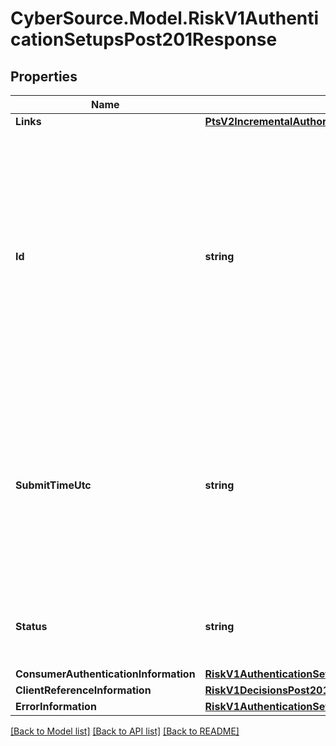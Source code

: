 # CyberSource.Model.RiskV1AuthenticationSetupsPost201Response
## Properties

Name | Type | Description | Notes
------------ | ------------- | ------------- | -------------
**Links** | [**PtsV2IncrementalAuthorizationPatch201ResponseLinks**](PtsV2IncrementalAuthorizationPatch201ResponseLinks.md) |  | [optional] 
**Id** | **string** | An unique identification number generated by Cybersource to identify the submitted request. Returned by all services. It is also appended to the endpoint of the resource. On incremental authorizations, this value with be the same as the identification number returned in the original authorization response.  | [optional] 
**SubmitTimeUtc** | **string** | Time of request in UTC. Format: &#x60;YYYY-MM-DDThh:mm:ssZ&#x60; **Example** &#x60;2016-08-11T22:47:57Z&#x60; equals August 11, 2016, at 22:47:57 (10:47:57 p.m.). The &#x60;T&#x60; separates the date and the time. The &#x60;Z&#x60; indicates UTC.  Returned by Cybersource for all services.  | [optional] 
**Status** | **string** | The status for payerAuthentication 201 setup calls. Possible value is: - COMPLETED - FAILED  | [optional] 
**ConsumerAuthenticationInformation** | [**RiskV1AuthenticationSetupsPost201ResponseConsumerAuthenticationInformation**](RiskV1AuthenticationSetupsPost201ResponseConsumerAuthenticationInformation.md) |  | [optional] 
**ClientReferenceInformation** | [**RiskV1DecisionsPost201ResponseClientReferenceInformation**](RiskV1DecisionsPost201ResponseClientReferenceInformation.md) |  | [optional] 
**ErrorInformation** | [**RiskV1AuthenticationSetupsPost201ResponseErrorInformation**](RiskV1AuthenticationSetupsPost201ResponseErrorInformation.md) |  | [optional] 

[[Back to Model list]](../README.md#documentation-for-models) [[Back to API list]](../README.md#documentation-for-api-endpoints) [[Back to README]](../README.md)

